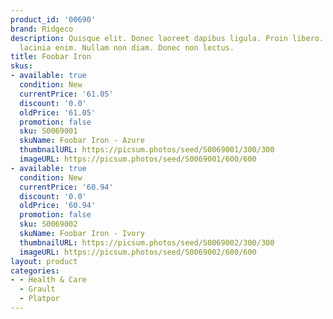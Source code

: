 ```yaml
---
product_id: '00690'
brand: Ridgeco
description: Quisque elit. Donec laoreet dapibus ligula. Proin libero. Nam aliquam
  lacinia enim. Nullam non diam. Donec non lectus.
title: Foobar Iron
skus:
- available: true
  condition: New
  currentPrice: '61.05'
  discount: '0.0'
  oldPrice: '61.05'
  promotion: false
  sku: S0069001
  skuName: Foobar Iron - Azure
  thumbnailURL: https://picsum.photos/seed/S0069001/300/300
  imageURL: https://picsum.photos/seed/S0069001/600/600
- available: true
  condition: New
  currentPrice: '60.94'
  discount: '0.0'
  oldPrice: '60.94'
  promotion: false
  sku: S0069002
  skuName: Foobar Iron - Ivory
  thumbnailURL: https://picsum.photos/seed/S0069002/300/300
  imageURL: https://picsum.photos/seed/S0069002/600/600
layout: product
categories:
- - Health & Care
  - Grault
  - Platpor
---
```


